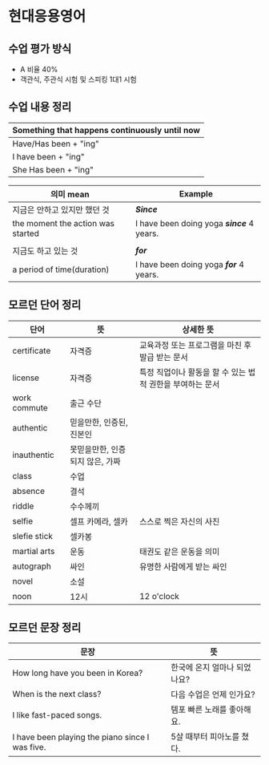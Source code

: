 # 현대응용영어

## 수업 평가 방식

- A 비율 40%
- 객관식, 주관식 시험 및 스피킹 1대1 시험

## 수업 내용 정리

|Something that happens continuously until now|
|---|
|Have/Has been + "ing"|
|I have been + "ing"|
|She Has been + "ing"|

|의미 mean|Example|
|---|---|
|지금은 안하고 있지만 했던 것|***Since***|
|the moment the action was started|I have been doing yoga ***since*** 4 years.|
|||
|지금도 하고 있는 것|***for***|
|a period of time(duration)|I have been doing yoga ***for*** 4 years.|

## 모르던 단어 정리

|단어|뜻|상세한 뜻|
|---|---|---|
|certificate|자격증|교육과정 또는 프로그램을 마친 후 발급 받는 문서|
|license|자격증|특정 직업이나 활동을 할 수 있는 법적 권한을 부여하는 문서|
|work commute|출근 수단||
|authentic|믿을만한, 인증된, 진본인||
|inauthentic|못믿을만한, 인증되지 않은, 가짜||
|class|수업||
|absence|결석||
|riddle|수수께끼||
|selfie|셀프 카메라, 셀카|스스로 찍은 자신의 사진|
|slefie stick|셀카봉||
|martial arts|운동|태권도 같은 운동을 의미|
|autograph|싸인|유명한 사람에게 받는 싸인|
|novel|소설||
|noon|12시|12 o'clock|

## 모르던 문장 정리

|문장|뜻|
|---|---|
|How long have you been in Korea?|한국에 온지 얼마나 되었나요?|
|When is the next class?|다음 수업은 언제 인가요?|
|I like fast-paced songs.|템포 빠른 노래를 좋아해요.|
|I have been playing the piano since I was five.|5살 때부터 피아노를 쳤다.|
